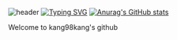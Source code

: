 ![header](https://capsule-render.vercel.app/api?type=Waving&color=auto&height=150&section=header&text=capsule%20render&fontSize=90)
[![Typing SVG](https://readme-typing-svg.demolab.com?font=Fira+Code&pause=1000&color=A7B2F7&random=false&width=435&lines=Good+to+see+you)](https://git.io/typing-svg)
[![Anurag's GitHub stats](https://github-readme-stats.vercel.app/api?username=kang98kang)](https://github.com/anuraghazra/github-readme-stats)
<div>
  Welcome to kang98kang's github
</div>

